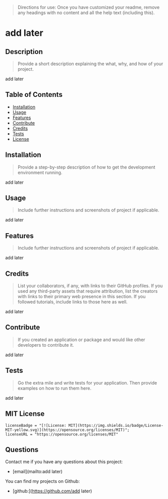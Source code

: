 
  >Directions for use: Once you have customized your readme, remove any headings with no content and all the help text (including this). 

  # add later
  
  ## Description 
  >Provide a short description explaining the what, why, and how of your project. 
  
  add later

  ## Table of Contents
  - [Installation](#installation)
  - [Usage](#usage)
  - [Features](#features)
  - [Contribute](#contribute)
  - [Credits](#credits)
  - [Tests](#tests)
  - [License](#license)

  ## Installation
  >Provide a step-by-step description of how to get the development environment running.  

  add later
  
  ## Usage 
  >Include further instructions and screenshots of project if applicable.

  add later

  
  ## Features 
  >Include further instructions and screenshots of project if applicable.

  add later

  
  ## Credits
  >List your collaborators, if any, with links to their GitHub profiles.
  >If you used any third-party assets that require attribution, list the creators with links to their primary web presence in this section.
  >If you followed tutorials, include links to those here as well.  

  add later
 
  ## Contribute
  >If you created an application or package and would like other developers to contribute it.  

  add later

  ## Tests
  >Go the extra mile and write tests for your application. Then provide examples on how to run them here.  

  add later
  
 ## MIT License
    licenseBadge = "[![License: MIT](https://img.shields.io/badge/License-MIT-yellow.svg)](https://opensource.org/licenses/MIT)";
    licenseURL = "https://opensource.org/licenses/MIT"
  
  ## Questions
  Contact me if you have any questions about this project:

  - [email](mailto:add later)

  You can find my projects on Github:
  - [github:](https://github.com/add later) 

  
